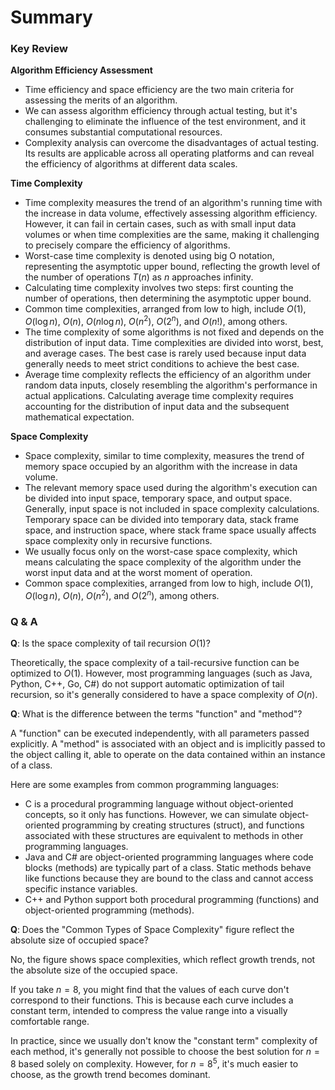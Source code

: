 # Summary

### Key Review

**Algorithm Efficiency Assessment**

- Time efficiency and space efficiency are the two main criteria for assessing the merits of an algorithm.
- We can assess algorithm efficiency through actual testing, but it's challenging to eliminate the influence of the test environment, and it consumes substantial computational resources.
- Complexity analysis can overcome the disadvantages of actual testing. Its results are applicable across all operating platforms and can reveal the efficiency of algorithms at different data scales.

**Time Complexity**

- Time complexity measures the trend of an algorithm's running time with the increase in data volume, effectively assessing algorithm efficiency. However, it can fail in certain cases, such as with small input data volumes or when time complexities are the same, making it challenging to precisely compare the efficiency of algorithms.
- Worst-case time complexity is denoted using big O notation, representing the asymptotic upper bound, reflecting the growth level of the number of operations $T(n)$ as $n$ approaches infinity.
- Calculating time complexity involves two steps: first counting the number of operations, then determining the asymptotic upper bound.
- Common time complexities, arranged from low to high, include $O(1)$, $O(\log n)$, $O(n)$, $O(n \log n)$, $O(n^2)$, $O(2^n)$, and $O(n!)$, among others.
- The time complexity of some algorithms is not fixed and depends on the distribution of input data. Time complexities are divided into worst, best, and average cases. The best case is rarely used because input data generally needs to meet strict conditions to achieve the best case.
- Average time complexity reflects the efficiency of an algorithm under random data inputs, closely resembling the algorithm's performance in actual applications. Calculating average time complexity requires accounting for the distribution of input data and the subsequent mathematical expectation.

**Space Complexity**

- Space complexity, similar to time complexity, measures the trend of memory space occupied by an algorithm with the increase in data volume.
- The relevant memory space used during the algorithm's execution can be divided into input space, temporary space, and output space. Generally, input space is not included in space complexity calculations. Temporary space can be divided into temporary data, stack frame space, and instruction space, where stack frame space usually affects space complexity only in recursive functions.
- We usually focus only on the worst-case space complexity, which means calculating the space complexity of the algorithm under the worst input data and at the worst moment of operation.
- Common space complexities, arranged from low to high, include $O(1)$, $O(\log n)$, $O(n)$, $O(n^2)$, and $O(2^n)$, among others.

### Q & A

**Q**: Is the space complexity of tail recursion $O(1)$?

Theoretically, the space complexity of a tail-recursive function can be optimized to $O(1)$. However, most programming languages (such as Java, Python, C++, Go, C#) do not support automatic optimization of tail recursion, so it's generally considered to have a space complexity of $O(n)$.

**Q**: What is the difference between the terms "function" and "method"?

A "function" can be executed independently, with all parameters passed explicitly. A "method" is associated with an object and is implicitly passed to the object calling it, able to operate on the data contained within an instance of a class.

Here are some examples from common programming languages:

- C is a procedural programming language without object-oriented concepts, so it only has functions. However, we can simulate object-oriented programming by creating structures (struct), and functions associated with these structures are equivalent to methods in other programming languages.
- Java and C# are object-oriented programming languages where code blocks (methods) are typically part of a class. Static methods behave like functions because they are bound to the class and cannot access specific instance variables.
- C++ and Python support both procedural programming (functions) and object-oriented programming (methods).

**Q**: Does the "Common Types of Space Complexity" figure reflect the absolute size of occupied space?

No, the figure shows space complexities, which reflect growth trends, not the absolute size of the occupied space.

If you take $n = 8$, you might find that the values of each curve don't correspond to their functions. This is because each curve includes a constant term, intended to compress the value range into a visually comfortable range.

In practice, since we usually don't know the "constant term" complexity of each method, it's generally not possible to choose the best solution for $n = 8$ based solely on complexity. However, for $n = 8^5$, it's much easier to choose, as the growth trend becomes dominant.

